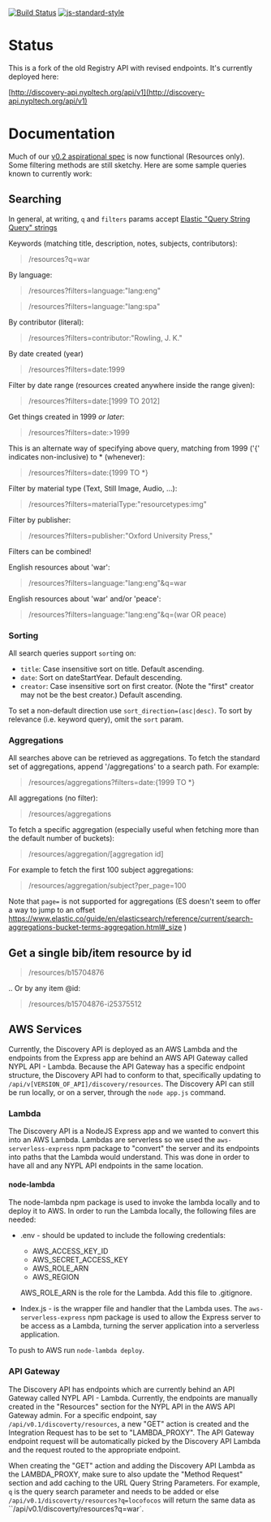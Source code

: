 [![Build Status](https://travis-ci.org/nypl-registry/registry-api.svg?branch=master)](https://travis-ci.org/nypl-registry/registry-api) [![js-standard-style](https://img.shields.io/badge/code%20style-standard-brightgreen.svg)](http://standardjs.com/)

# Status

This is a fork of the old Registry API with revised endpoints. It's currently deployed here:

[http://discovery-api.nypltech.org/api/v1](http://discovery-api.nypltech.org/api/v1)

# Documentation

Much of our [v0.2 aspirational spec](https://nypl-discovery.github.io/discovery-api/#/Resources) is now functional (Resources only). Some filtering methods are still sketchy. Here are some sample queries known to currently work:

## Searching

In general, at writing, `q` and `filters` params accept [Elastic "Query String Query" strings](https://www.elastic.co/guide/en/elasticsearch/reference/current/query-dsl-query-string-query.html)

Keywords (matching title, description, notes, subjects, contributors):

> /resources?q=war

By language:

> /resources?filters=language:"lang:eng"

> /resources?filters=language:"lang:spa"

By contributor (literal):

> /resources?filters=contributor:"Rowling, J. K."

By date created (year)

> /resources?filters=date:1999

Filter by date range (resources created anywhere inside the range given):

> /resources?filters=date:[1999 TO 2012]

Get things created in 1999 *or later*:

> /resources?filters=date:>1999

This is an alternate way of specifying above query, matching from 1999 ('{' indicates non-inclusive) to * (whenever):

> /resources?filters=date:{1999 TO \*}

Filter by material type (Text, Still Image, Audio, ...):

> /resources?filters=materialType:"resourcetypes:img"

Filter by publisher:

> /resources?filters=publisher:"Oxford University Press,"

Filters can be combined!

English resources about 'war':

> /resources?filters=language:"lang:eng"&q=war

English resources about 'war' and/or 'peace':

> /resources?filters=language:"lang:eng"&q=(war OR peace)

### Sorting

All search queries support `sort`ing on:

 - `title`: Case insensitive sort on title. Default ascending.
 - `date`: Sort on dateStartYear. Default descending.
 - `creator`: Case insensitive sort on first creator. (Note the "first" creator may not be the best creator.) Default ascending.

To set a non-default direction use `sort_direction=(asc|desc)`. To sort by relevance (i.e. keyword query), omit the `sort` param.

### Aggregations

All searches above can be retrieved as aggregations. To fetch the standard set of aggregations, append '/aggregations' to a search path. For example:

> /resources/aggregations?filters=date:{1999 TO \*}

All aggregations (no filter):

> /resources/aggregations

To fetch a specific aggregation (especially useful when fetching more than the default number of buckets):

> /resources/aggregation/[aggregation id]

For example to fetch the first 100 subject aggregations:

> /resources/aggregation/subject?per_page=100

Note that `page=` is not supported for aggregations (ES doesn't seem to offer a way to jump to an offset https://www.elastic.co/guide/en/elasticsearch/reference/current/search-aggregations-bucket-terms-aggregation.html#_size )
## Get a single bib/item resource by id

> /resources/b15704876

.. Or by any item @id:

> /resources/b15704876-i25375512

## AWS Services

Currently, the Discovery API is deployed as an AWS Lambda and the endpoints from the Express app are behind an AWS API Gateway called NYPL API - Lambda. Because the API Gateway has a specific endpoint structure, the Discovery API had to conform to that, specifically updating to `/api/v[VERSION_OF_API]/discovery/resources`. The Discovery API can still be run locally, or on a server, through the `node app.js` command.

### Lambda

The Discovery API is a NodeJS Express app and we wanted to convert this into an AWS Lambda. Lambdas are serverless so we used the `aws-serverless-express` npm package to "convert" the server and its endpoints into paths that the Lambda would understand. This was done in order to have all and any NYPL API endpoints in the same location.

#### node-lambda
The node-lambda npm package is used to invoke the lambda locally and to deploy it to AWS. In order to run the Lambda locally, the following files are needed:

* .env - should be updated to include the following credentials:
  * AWS_ACCESS_KEY_ID
  * AWS_SECRET_ACCESS_KEY
  * AWS_ROLE_ARN
  * AWS_REGION

  AWS_ROLE_ARN is the role for the Lambda. Add this file to .gitignore.  
* Index.js - is the wrapper file and handler that the Lambda uses. The `aws-serverless-express` npm package is used to allow the Express server to be access as a Lambda, turning the server application into a serverless application.

To push to AWS run `node-lambda deploy`.

### API Gateway

The Discovery API has endpoints which are currently behind an API Gateway called NYPL API - Lambda. Currently, the endpoints are manually created in the "Resources" section for the NYPL API in the AWS API Gateway admin. For a specific endpoint, say `/api/v0.1/discoverty/resources`, a new "GET" action is created and the Integration Request has to be set to "LAMBDA_PROXY". The API Gateway endpoint request will be automatically picked by the Discovery API Lambda and the request routed to the appropriate endpoint.

When creating the "GET" action and adding the Discovery API Lambda as the LAMBDA_PROXY, make sure to also update the "Method Request" section and add caching to the URL Query String Parameters. For example, `q` is the query search parameter and needs to be added or else `/api/v0.1/discoverty/resources?q=locofocos` will return the same data as ``/api/v0.1/discoverty/resources?q=war`.
